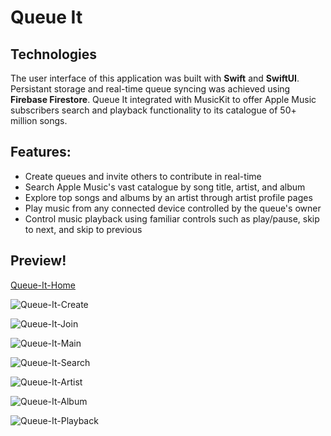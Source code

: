 # Queue It

## Technologies
The user interface of this application was built with **Swift** and **SwiftUI**. Persistant storage and real-time queue syncing was achieved using **Firebase Firestore**. Queue It integrated with MusicKit to offer Apple Music subscribers search and playback functionality to its catalogue of 50+ million songs.

## Features:
  * Create queues and invite others to contribute in real-time
  * Search Apple Music's vast catalogue by song title, artist, and album
  * Explore top songs and albums by an artist through artist profile pages
  * Play music from any connected device controlled by the queue's owner
  * Control music playback using familiar controls such as play/pause, skip to next, and skip to previous
  
## Preview!
[Queue-It-Home](https://user-images.githubusercontent.com/23081661/181113251-ed6630bf-48b6-40aa-8fd2-8854842cb18f.PNG)

![Queue-It-Create](https://user-images.githubusercontent.com/23081661/181113311-4cfe0d36-a078-4a3c-b0e1-4f6385322b1d.PNG)

![Queue-It-Join](https://user-images.githubusercontent.com/23081661/181113287-b73dfffc-a14f-4a6f-bede-70381d228502.PNG)

![Queue-It-Main](https://user-images.githubusercontent.com/23081661/181113356-ee2fceb7-582b-498e-bb5f-3f6ade1adb05.PNG)

![Queue-It-Search](https://user-images.githubusercontent.com/23081661/181113382-997d7522-257d-45c0-a0aa-a975f7c4a1b0.PNG)

![Queue-It-Artist](https://user-images.githubusercontent.com/23081661/181113405-0d14df84-917d-42fe-91f1-e23a85216e28.PNG)

![Queue-It-Album](https://user-images.githubusercontent.com/23081661/181113425-fa81f41e-9b90-4a18-b7c5-20dabfb75cab.PNG)

![Queue-It-Playback](https://user-images.githubusercontent.com/23081661/181113453-16022be7-e526-4260-8680-126e1868297c.PNG)


